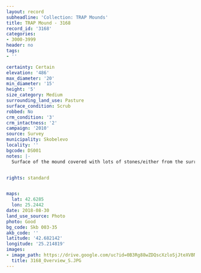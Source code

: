 ```yaml
---
layout: record
subheadline: 'Collection: TRAP Mounds'
title: TRAP Mound - 3168
record_id: '3168'
categories:
- 3000-3999
header: no
tags:
- ''

certainty: Certain
elevation: '486'
max_diameter: '20'
min_diameter: '15'
height: '5'
size_category: Medium
surrounding_land_use: Pasture
surface_condition: Scrub
robbed: No
crm_condition: '3'
crm_intactness: '2'
campaign: '2010'
source: Survey
municipality: Skobelevo
locality: ''
bgcode: DS001
notes: |-
  Surface of the mound covered with lots of stones/either from the surrounding pasture or from the mound.


rights: standard


maps:
  lat: 42.6285
  lon: 25.2442
date: 2018-08-30
land_use_source: Photo
photo: Good
bg_code: Skb 003-35
akb_code: ''
latitude: '42.682142'
longitude: '25.214819'
images:
- image_path: https://drive.google.com/uc?id=0B3Rg88wZDQscXzloSjJteXVBN1E
  title: 3168_Overview_S.JPG
---
```

